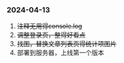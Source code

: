 ### 2024-04-13

1. ~~注释无用得console.log~~
2. ~~调整登录页，整得好看点~~
3. ~~找图，替换文章列表页得统计项图片~~
4. 部署到服务器，上线第一个版本